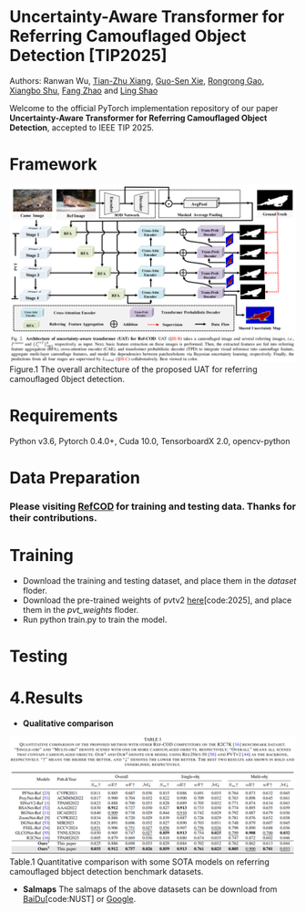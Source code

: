 
# Uncertainty-Aware Transformer for Referring Camouflaged Object Detection [TIP2025]

Authors: Ranwan Wu, [Tian-Zhu Xiang](https://scholar.google.com/citations?user=5uQEWX0AAAAJ&hl=en&oi=ao), [Guo-Sen Xie](https://scholar.google.com/citations?user=LKaWa9gAAAAJ&hl=en&oi=ao), [Rongrong Gao](https://scholar.google.com/citations?user=MwdwZ_kAAAAJ&hl=en&oi=ao), [Xiangbo Shu](https://scholar.google.com/citations?user=FQfcm5oAAAAJ&hl=en&oi=ao), [Fang Zhao](https://scholar.google.com/citations?hl=en&user=4C7mvOwAAAAJ) and [Ling Shao](https://scholar.google.com/citations?user=z84rLjoAAAAJ&hl=en&oi=ao)

Welcome to the official PyTorch implementation repository of our paper **Uncertainty-Aware Transformer for Referring Camouflaged Object Detection**, accepted to IEEE TIP 2025.

# Framework
![image](figs/UAT.png)  
   Figure.1 The overall architecture of the proposed UAT for referring camouflaged 0bject detection.



# Requirements
Python v3.6, Pytorch 0.4.0+, Cuda 10.0, TensorboardX 2.0, opencv-python

# Data Preparation
### Please visiting [RefCOD](https://github.com/zhangxuying1004/RefCOD) for training and testing data. Thanks for their contributions.

# Training
- Download the training and testing dataset, and place them in the *dataset* floder.
- Download the pre-trained weights of pvtv2 [here](https://pan.baidu.com/s/1etvyFSv9nFrWKHxwHcSHJA?pwd=2025)[code:2025], and place them in the *pvt_weights* floder.
- Run python train.py to train the model.

# Testing

# 4.Results
* **Qualitative comparison**

![image](figs/qulities_results.png)  
Table.1 Quantitative comparison with some SOTA models on referring camouflaged bbject detection benchmark datasets. 

* **Salmaps**
The salmaps of the above datasets can be download from [BaiDu](https://pan.baidu.com/s/1Fz_MK2ABmXU6T1Oro-btCw)[code:NUST] or [Google](https://drive.google.com/file/d/1fITY74Bgdy0ps-7ruFajibEyy6qRNZHH/view?usp=sharing).
